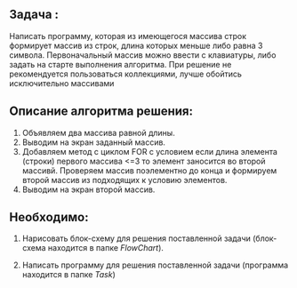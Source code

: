 ## Задача :
Написать программу, которая из имеющегося массива строк формирует массив из строк, длина которых меньше либо равна 3 символа. Первоначальный массив можно ввести с клавиатуры, либо задать на старте выполнения алгоритма. При решение не рекомендуется пользоваться коллекциями, лучше обойтись исключительно массивами

## Описание алгоритма решения:
1. Объявляем два массива равной длины. 
2. Выводим на экран заданный массив. 
3. Добавляем метод с циклом FOR с условием если длина элемента (строки) первого массива <=3 то элемент заносится во второй массивй. Проверяем массив поэлементно до конца и формируем второй массив из подходящих к условию элементов.
4. Выводим на экран второй массив. 


## Необходимо:
1. Нарисовать блок-схему для решения поставленной задачи (блок-схема находится в папке *FlowChart*). 

2. Написать программу для решения поставленной задачи (программа находится в папке *Task*)

